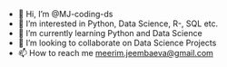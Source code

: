 - 👋 Hi, I’m @MJ-coding-ds
- 👀 I’m interested in Python, Data Science, R-, SQL etc. 
- 🌱 I’m currently learning Python and Data Science 
- 💞️ I’m looking to collaborate on Data Science Projects 
- 📫 How to reach me meerim.jeembaeva@gmail.com

<!---
MJ-coding-ds/MJ-coding-ds is a ✨ special ✨ repository because its `README.md` (this file) appears on your GitHub profile.
You can click the Preview link to take a look at your changes.
--->
